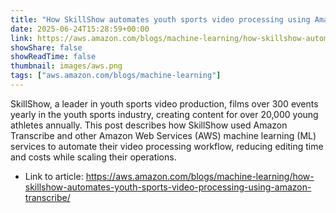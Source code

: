 ```yaml
---
title: "How SkillShow automates youth sports video processing using Amazon Transcribe"
date: 2025-06-24T15:28:59+00:00
link: https://aws.amazon.com/blogs/machine-learning/how-skillshow-automates-youth-sports-video-processing-using-amazon-transcribe/
showShare: false
showReadTime: false
thumbnail: images/aws.png
tags: ["aws.amazon.com/blogs/machine-learning"]
---
```

SkillShow, a leader in youth sports video production, films over 300 events yearly in the youth sports industry, creating content for over 20,000 young athletes annually. This post describes how SkillShow used Amazon Transcribe and other Amazon Web Services (AWS) machine learning (ML) services to automate their video processing workflow, reducing editing time and costs while scaling their operations.

- Link to article: https://aws.amazon.com/blogs/machine-learning/how-skillshow-automates-youth-sports-video-processing-using-amazon-transcribe/
